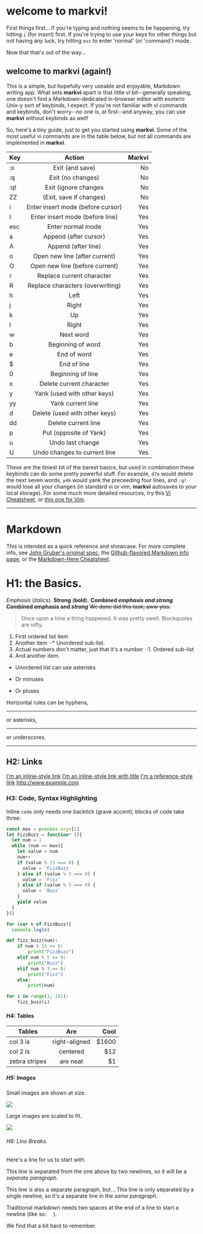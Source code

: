 # welcome to markvi!

First things first... if you're typing and nothing seems to be happening, try hitting `i` (for _insert_) first. If you're trying to use your keys for other things but not having any luck, try hitting `esc` to enter 'normal' (or 'command') mode.

Now that that's out of the way...

## welcome to markvi (again!)

This is a simple, but hopefully very useable and enjoyable, Markdown writing app. What sets **markvi** apart is that little _vi_ bit--generally speaking, one doesn't find a Markdown-dedicated in-browser editor with esoteric Unix-y sort of keybinds, I expect. If you're not familiar with vi commands and keybinds, don't worry--no one is, at first--and anyway, you can use **markvi** without keybinds as well!

So, here's a tiny guide, just to get you started using **markvi**. Some of the most useful vi commands are in the table below, but not all commands are implemented in **markvi**.

| Key           | Action				| Markvi  |
| ------------- |:-------------:|------------:|
| :x | Exit (and save) | No |
| :q | Exit (no changes) | No|
| :q! | Exit (ignore changes | No |
| ZZ | (Exit, save if changes) | No |
| i | Enter insert mode (before cursor) | Yes |
| I | Enter insert mode (before line) | Yes |
| esc | Enter normal mode | Yes |
| a | Append (after cursor) | Yes |
| A | Append (after line) | Yes |
| o | Open new line (after current) | Yes |
| O | Open new line (before current) | Yes |
| r | Replace current character | Yes |
| R | Replace characters (overwriting) | Yes |
| h | Left | Yes |
| j | Right | Yes |
| k | Up | Yes |
| l | Right | Yes |
| w | Next word | Yes |
| b | Beginning of word | Yes |
| e | End of word | Yes |
| $ | End of line | Yes |
| 0 | Beginning of line | Yes |
| x | Delete current character | Yes |
| y | Yank (used with other keys) | Yes |
| yy | Yank current line | Yes |
| d | Delete (used with other keys) | Yes |
| dd | Delete current line | Yes |
| p | Put (opposite of Yank) | Yes |
| u | Undo last change | Yes |
| U | Undo changes to current line | Yes |

These are the tiniest bit of the barest basics, but used in combination these keybinds can do some pretty powerful stuff. For example, `d7e` would delete the next seven words, `y4k` would yank the preceeding four lines, and `:q!` would lose all your changes (in standard vi or vim; **markvi** autosaves to your local storage). For some much more detailed resources, try this [Vi Cheatsheet](http://www.lagmonster.org/docs/vi.html), or [this one for Vim](http://vim.rtorr.com/).

--------

# Markdown


This is intended as a quick reference and showcase. For more complete info, see [John Gruber's original spec](http://daringfireball.net/projects/markdown/), the [Github-flavored Markdown info page](http://github.github.com/github-flavored-markdown/), or the [Markdown-Here Cheatsheet](https://github.com/adam-p/markdown-here/wiki/Markdown-Cheatsheet).

# H1: the Basics.

_Emphasis_ (*italics*).
__Strong__ (**bold**).
**Combined _emphasis and strong_**
__Combined emphasis and *strong*__
~~We done did this task, aww yiss.~~

> Once upon a time a thing happened.
> It was pretty swell.
> Blockquotes are nifty.

1. First ordered list item
2. Another item
⋅⋅* Unordered sub-list.
1. Actual numbers don't matter, just that it's a number
⋅⋅1. Ordered sub-list
4. And another item.

* Unordered list can use asterisks
- Or minuses
+ Or pluses

Horizontal rules can be hyphens,

----

or asterisks,

****

or underscores.

____


## H2: Links

[I'm an inline-style link](https://www.google.com)
[I'm an inline-style link with title](https://www.google.com "Google's Homepage")
[I'm a reference-style link][Arbitrary case-insensitive reference text]
<http://www.example.com>

[arbitrary case-insensitive reference text]: https://www.mozilla.org


### H3: Code, Syntax Highlighting

Inline `code` only needs one backtick (grave accent); blocks of code take three:

```javascript
const max = process.argv[2]
let FizzBuzz = function* (){
  let num = 1
  while (num <= max){
    let value = num
    num++
    if (value % 15 === 0) {
      value = 'FizzBuzz'
    } else if (value % 3 === 0) {
      value = 'Fizz'
    } else if (value % 5 === 0) {
      value = 'Buzz'
    }
    yield value
  }
}()

for (var n of FizzBuzz){
  console.log(n)
```

```python
def fizz_buzz(num):
    if num % 15 == 0:
        print("FizzBuzz")
    elif num % 5 == 0:
        print("Buzz")
    elif num % 3 == 0:
        print("Fizz")
    else:
        print(num)

for i in range(1, 101):
    fizz_buzz(i)
```

#### H4: Tables

| Tables        | Are           | Cool  |
| ------------- |:-------------:| -----:|
| col 3 is      | right-aligned | $1600 |
| col 2 is      | centered      |   $12 |
| zebra stripes | are neat      |    $1 |


##### H5: Images

Small images are shown at size.

![](https://www.placecage.com/gif/300/500)

Large images are scaled to fit.

![](http://placekitten.com/g/1200/800/)


###### H6: Line Breaks.

Here's a line for us to start with.

This line is separated from the one above by two newlines, so it will be a *separate paragraph*.

This line is also a separate paragraph, but...
This line is only separated by a single newline, so it's a separate line in the *same paragraph*.

Traditional markdown needs two spaces at the end of a line to start a newline (like so: `  `).

We find that a bit hard to remember.
